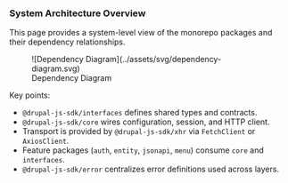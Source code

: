 ### System Architecture Overview

This page provides a system-level view of the monorepo packages and their dependency relationships.

<div class="grid cards" markdown>
<figure class="card" markdown>
![Dependency Diagram](../assets/svg/dependency-diagram.svg)
<figcaption>Dependency Diagram</figcaption>
</figure>
</div>


Key points:

- `@drupal-js-sdk/interfaces` defines shared types and contracts.
- `@drupal-js-sdk/core` wires configuration, session, and HTTP client.
- Transport is provided by `@drupal-js-sdk/xhr` via `FetchClient` or `AxiosClient`.
- Feature packages (`auth`, `entity`, `jsonapi`, `menu`) consume `core` and `interfaces`.
- `@drupal-js-sdk/error` centralizes error definitions used across layers.


